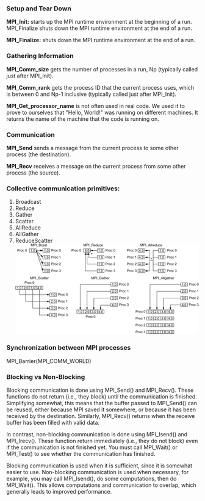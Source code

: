 ### Setup and Tear Down
**MPI_Init:** starts up the MPI runtime environment at the beginning of a run. MPI_Finalize shuts down the MPI runtime environment at the end of a run.

**MPI_Finalize:** shuts down the MPI runtime environment at the end of a run.

### Gathering Information
**MPI_Comm_size** gets the number of processes in a run, Np (typically called just after MPI_Init).

**MPI_Comm_rank** gets the process ID that the current process uses, which is between 0 and Np-1 inclusive (typically called just after MPI_Init).

 **MPI_Get_processor_name** is not often used in real code. We used it to prove to ourselves that "Hello, World!" was running on different machines. It returns the name of the machine that the code is running on.

### Communication
**MPI_Send** sends a message from the current process to some other process (the destination). 

**MPI_Recv** receives a message on the current process from some other process (the source). 

### Collective communication primitives:
1. Broadcast
2. Reduce
3. Gather
4. Scatter
5. AllReduce
6. AllGather
7. ReduceScatter
![Alt text](./collective_communication_primitives.png "Title")

### Synchronization between MPI processes
MPI_Barrier(MPI_COMM_WORLD)

### Blocking vs Non-Blocking
Blocking communication is done using MPI_Send() and MPI_Recv(). These functions do not return (i.e., they block) until the communication is finished. Simplifying somewhat, this means that the buffer passed to MPI_Send() can be reused, either because MPI saved it somewhere, or because it has been received by the destination. Similarly, MPI_Recv() returns when the receive buffer has been filled with valid data.

In contrast, non-blocking communication is done using MPI_Isend() and MPI_Irecv(). These function return immediately (i.e., they do not block) even if the communication is not finished yet. You must call MPI_Wait() or MPI_Test() to see whether the communication has finished.

Blocking communication is used when it is sufficient, since it is somewhat easier to use. Non-blocking communication is used when necessary, for example, you may call MPI_Isend(), do some computations, then do MPI_Wait(). This allows computations and communication to overlap, which generally leads to improved performance.